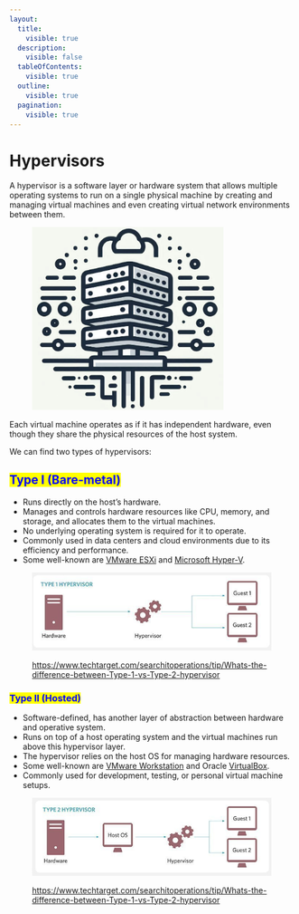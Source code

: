```yaml
---
layout:
  title:
    visible: true
  description:
    visible: false
  tableOfContents:
    visible: true
  outline:
    visible: true
  pagination:
    visible: true
---
```


# Hypervisors

A hypervisor is a software layer or hardware system that allows multiple operating systems to run on a single physical machine by creating and managing virtual machines and even creating virtual network environments between them.&#x20;

<figure><img src="../.gitbook/assets/image (28).png" alt="" width="339"><figcaption></figcaption></figure>

Each virtual machine operates as if it has independent hardware, even though they share the physical resources of the host system.&#x20;

We can find two types of hypervisors:

## <mark style="color:blue;">Type I (</mark><mark style="color:blue;">**Bare-metal**</mark><mark style="color:blue;">)</mark>

* Runs directly on the host’s hardware.
* Manages and controls hardware resources like CPU, memory, and storage, and allocates them to the virtual machines.
* No underlying operating system is required for it to operate.
* Commonly used in data centers and cloud environments due to its efficiency and performance.
* Some well-known are [VMware ESXi](https://www.vmware.com/products/cloud-infrastructure/esxi-and-esx) and [Microsoft Hyper-V](https://learn.microsoft.com/en-us/virtualization/hyper-v-on-windows/about/).

<figure><img src="../.gitbook/assets/Screenshot_2023-12-18-13-30-18_primary.png" alt=""><figcaption><p><a href="https://www.techtarget.com/searchitoperations/tip/Whats-the-difference-between-Type-1-vs-Type-2-hypervisor">https://www.techtarget.com/searchitoperations/tip/Whats-the-difference-between-Type-1-vs-Type-2-hypervisor</a></p></figcaption></figure>

### <mark style="color:blue;">Type II (Hosted)</mark>

* Software-defined, has another layer of abstraction between hardware and operative system.
* Runs on top of a host operating system and the virtual machines run above this hypervisor layer.
* The hypervisor relies on the host OS for managing hardware resources.&#x20;
* Some well-known are [VMware Workstation](https://www.vmware.com/products/desktop-hypervisor/workstation-and-fusion) and Oracle [VirtualBox](https://www.virtualbox.org/).
* Commonly used for development, testing, or personal virtual machine setups.

<figure><img src="../.gitbook/assets/image (17) (1).png" alt=""><figcaption><p><a href="https://www.techtarget.com/searchitoperations/tip/Whats-the-difference-between-Type-1-vs-Type-2-hypervisor">https://www.techtarget.com/searchitoperations/tip/Whats-the-difference-between-Type-1-vs-Type-2-hypervisor</a></p></figcaption></figure>

